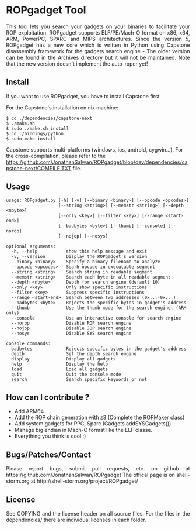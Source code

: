 ROPgadget Tool
================

<p style="text-align: justify;">This tool lets you search your gadgets on 
your binaries to facilitate your ROP exploitation. ROPgadget supports ELF/PE/Mach-O 
format on x86, x64, ARM, PowerPC, SPARC and MIPS architectures. Since the version 5, 
ROPgadget has a new core which is written in Python using Capstone disassembly framework
for the gadgets search engine - The older version can be found in the Archives directory 
but it will not be maintained. Note that the new version doesn't implement the auto-roper 
yet!</p>

Install
-------

If you want to use ROPgadget, you have to install Capstone first. 

For the Capstone's installation on nix machine:

    $ cd ./dependencies/capstone-next
    $ ./make.sh
    $ sudo ./make.sh install
    $ cd ./bindings/python
    $ sudo make install

Capstone supports multi-platforms (windows, ios, android, cygwin...). For the cross-compilation, 
please refer to the https://github.com/JonathanSalwan/ROPgadget/blob/dev/dependencies/capstone-next/COMPILE.TXT 
file.


Usage
-----

    usage: ROPgadget.py [-h] [-v] [--binary <binary>] [--opcode <opcodes>]
                        [--string <string>] [--memstr <string>] [--depth <nbyte>]
                        [--only <key>] [--filter <key>] [--range <start-end>]
                        [--badbytes <byte>] [--thumb] [--console] [--norop]
                        [--nojop] [--nosys]

    optional arguments:
      -h, --help           show this help message and exit
      -v, --version        Display the ROPgadget's version
      --binary <binary>    Specify a binary filename to analyze
      --opcode <opcodes>   Searh opcode in executable segment
      --string <string>    Search string in readable segment
      --memstr <string>    Search each byte in all readable segment
      --depth <nbyte>      Depth for search engine (default 10)
      --only <key>         Only show specific instructions
      --filter <key>       Suppress specific instructions
      --range <start-end>  Search between two addresses (0x...-0x...)
      --badbytes <byte>    Rejects the specific bytes in gadget's address
      --thumb              Use the thumb mode for the search engine. (ARM only)
      --console            Use an interactive console for search engine
      --norop              Disable ROP search engine
      --nojop              Disable JOP search engine
      --nosys              Disable SYS search engine
    
    console commands:
      badbytes             Rejects specific bytes in the gadget's address
      depth                Set the depth search engine
      display              Display all gadgets
      help                 Display the help
      load                 Load all gadgets
      quit                 Quit the console mode
      search               Search specific keywords or not

How can I contribute ?
----------------------

- Add ARM64
- Add the ROP chain generation with z3 (Complete the ROPMaker class)
- Add system gadgets for PPC, Sparc (Gadgets.addSYSGadgets())
- Manage big endian in Mach-O format like the ELF classe.
- Everything you think is cool :)

Bugs/Patches/Contact
--------------------

<p style="text-align:justify;">Please report bugs, submit pull requests, etc. on github at https://github.com/JonathanSalwan/ROPgadget
The offical page is on shell-storm.org at http://shell-storm.org/project/ROPgadget/</p>

License
-------

<p style="text-align:justify;">See COPYING and the license header on all source files. 
For the files in the dependencies/ there are individual licenses in each folder.</p>

